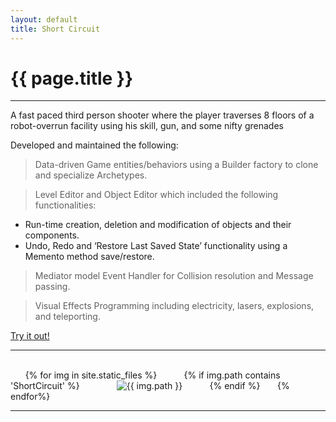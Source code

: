 ```yaml
---
layout: default
title: Short Circuit 
---
```

# {{ page.title }}

---

A fast paced third person shooter where the player traverses 8 floors of a robot-overrun facility using his skill, gun, and some nifty grenades

Developed and maintained the following:

> Data-driven Game entities/behaviors using a Builder factory to clone and specialize Archetypes.

> Level Editor and Object Editor which included the following functionalities:
+ Run-time creation, deletion and modification of objects and their components.
+ Undo, Redo and ‘Restore Last Saved State’ functionality using a Memento method save/restore.

> Mediator model Event Handler for Collision resolution and Message passing.

> Visual Effects Programming including electricity, lasers, explosions, and teleporting.

[Try it out!](http://games.digipen.edu/games/shortcircuit)

---

<html>
    <div class="imageGrid">
        {% for img in site.static_files %}
            {% if img.path contains 'ShortCircuit' %}
                <img class="img-thumb" src="{{ img.path }}" alt="{{ img.path }}">
            {% endif %}
        {% endfor%}
    </div>
</html>

---
